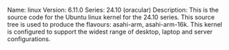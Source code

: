 Name:    linux
Version: 6.11.0
Series:  24.10 (oracular)
Description:
    This is the source code for the Ubuntu linux kernel for the 24.10 series. This
    source tree is used to produce the flavours: asahi-arm, asahi-arm-16k.
    This kernel is configured to support the widest range of desktop, laptop and
    server configurations.
